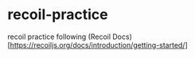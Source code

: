 # recoil-practice
recoil practice following (Recoil Docs)[https://recoiljs.org/docs/introduction/getting-started/]
